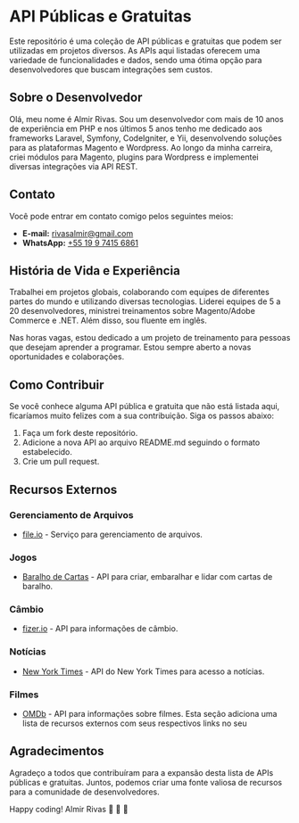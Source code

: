 # API Públicas e Gratuitas

Este repositório é uma coleção de API públicas e gratuitas que podem ser utilizadas em projetos diversos. As APIs aqui listadas oferecem uma variedade de funcionalidades e dados, sendo uma ótima opção para desenvolvedores que buscam integrações sem custos.

## Sobre o Desenvolvedor

Olá, meu nome é Almir Rivas. Sou um desenvolvedor com mais de 10 anos de experiência em PHP e nos últimos 5 anos tenho me dedicado aos frameworks Laravel, Symfony, CodeIgniter, e Yii, desenvolvendo soluções para as plataformas Magento e Wordpress. Ao longo da minha carreira, criei módulos para Magento, plugins para Wordpress e implementei diversas integrações via API REST.

## Contato

Você pode entrar em contato comigo pelos seguintes meios:

- **E-mail:** [rivasalmir@gmail.com](mailto:rivasalmir@gmail.com)
- **WhatsApp:** [+55 19 9 7415 6861](tel:+5519974156861)

## História de Vida e Experiência

Trabalhei em projetos globais, colaborando com equipes de diferentes partes do mundo e utilizando diversas tecnologias. Liderei equipes de 5 a 20 desenvolvedores, ministrei treinamentos sobre Magento/Adobe Commerce e .NET. Além disso, sou fluente em inglês.

Nas horas vagas, estou dedicado a um projeto de treinamento para pessoas que desejam aprender a programar. Estou sempre aberto a novas oportunidades e colaborações.

## Como Contribuir

Se você conhece alguma API pública e gratuita que não está listada aqui, ficaríamos muito felizes com a sua contribuição. Siga os passos abaixo:

1. Faça um fork deste repositório.
2. Adicione a nova API ao arquivo README.md seguindo o formato estabelecido.
3. Crie um pull request.

## Recursos Externos

### Gerenciamento de Arquivos
- [file.io](https://www.file.io/?ref=devresourc.es) - Serviço para gerenciamento de arquivos.

### Jogos
- [Baralho de Cartas](https://deckofcardsapi.com/) - API para criar, embaralhar e lidar com cartas de baralho.

### Câmbio
- [fizer.io](https://fixer.io/) - API para informações de câmbio.

### Notícias
- [New York Times](https://developer.nytimes.com/) - API do New York Times para acesso a notícias.

### Filmes
- [OMDb](https://www.omdbapi.com/) - API para informações sobre filmes.
Esta seção adiciona uma lista de recursos externos com seus respectivos links no seu 

## Agradecimentos

Agradeço a todos que contribuíram para a expansão desta lista de APIs públicas e gratuitas. Juntos, podemos criar uma fonte valiosa de recursos para a comunidade de desenvolvedores.

Happy coding!
Almir Rivas
🚀 🌱 🧠

